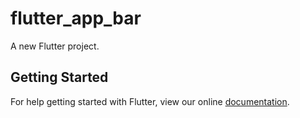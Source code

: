 # flutter_app_bar

A new Flutter project.

## Getting Started

For help getting started with Flutter, view our online
[documentation](https://flutter.io/).
